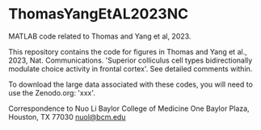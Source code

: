 # ThomasYangEtAL2023NC

MATLAB code related to Thomas and Yang et al, 2023. 

This repository contains the code for figures in Thomas and Yang et al., 2023, Nat. Communications. 'Superior colliculus cell types bidirectionally modulate choice activity in frontal cortex'.
See detailed comments within.

To download the large data associated with these codes, you will need to use the Zenodo.org: 'xxx'.


Correspondence to
Nuo Li Baylor College of Medicine One Baylor Plaza, Houston, TX 77030 nuol@bcm.edu

